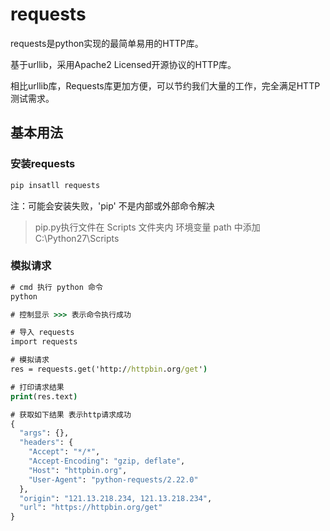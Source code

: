 # requests

requests是python实现的最简单易用的HTTP库。

基于urllib，采用Apache2 Licensed开源协议的HTTP库。

相比urllib库，Requests库更加方便，可以节约我们大量的工作，完全满足HTTP测试需求。

## 基本用法

### 安装requests

```py
pip insatll requests
```

注：可能会安装失败，'pip' 不是内部或外部命令解决
> pip.py执行文件在 Scripts 文件夹内
> 环境变量 path 中添加 C:\Python27\Scripts

### 模拟请求

```cmd
# cmd 执行 python 命令
python

# 控制显示 >>> 表示命令执行成功

# 导入 requests
import requests

# 模拟请求
res = requests.get('http://httpbin.org/get')

# 打印请求结果
print(res.text)

# 获取如下结果 表示http请求成功
{
  "args": {},
  "headers": {
    "Accept": "*/*",
    "Accept-Encoding": "gzip, deflate",
    "Host": "httpbin.org",
    "User-Agent": "python-requests/2.22.0"
  },
  "origin": "121.13.218.234, 121.13.218.234",
  "url": "https://httpbin.org/get"
}
```
